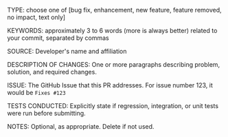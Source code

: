 TYPE: choose one of [bug fix, enhancement, new feature, feature removed, no impact, text only]

KEYWORDS: approximately 3 to 6 words (more is always better) related to your commit, separated by commas

SOURCE: Developer's name and affiliation

DESCRIPTION OF CHANGES: One or more paragraphs describing problem, solution, and required changes.

ISSUE: The GitHub Issue that this PR addresses. For issue number 123, it would be `Fixes #123`

TESTS CONDUCTED: Explicitly state if regression, integration, or unit tests were run before submitting.

NOTES: Optional, as appropriate. Delete if not used.

<!--
ITEMS THAT MIGHT BE USEFUL TO CONSIDER
 - Closes issue #xxxx
 - Tests added (unit tests and/or regression/integration tests)
 - Backwards compatible
 - Documentation included
 - Short description in the Development section of `NEWS.md`
--->
